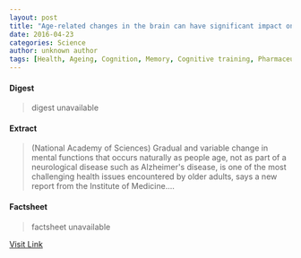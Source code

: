 ```yaml
---
layout: post
title: "Age-related changes in the brain can have significant impact on individuals, society"
date: 2016-04-23
categories: Science
author: unknown author
tags: [Health, Ageing, Cognition, Memory, Cognitive training, Pharmaceutical drug, Old age, Disease, Health care, Medicine, Sleep, American Association for the Advancement of Science, Delirium]
---
```



#### Digest
>digest unavailable

#### Extract
>(National Academy of Sciences) Gradual and variable change in mental functions that occurs naturally as people age, not as part of a neurological disease such as Alzheimer's disease, is one of the most challenging health issues encountered by older adults, says a new report from the Institute of Medicine....

#### Factsheet
>factsheet unavailable

[Visit Link](http://www.eurekalert.org/pub_releases/2015-04/naos-aci041415.php)


